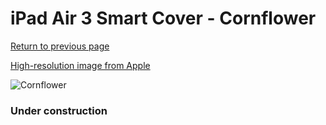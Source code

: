 # iPad Air 3 Smart Cover - Cornflower

[Return to previous page](/ipad_pro105)

[High-resolution image from Apple](https://store.storeimages.cdn-apple.com/8756/as-images.apple.com/is/MWUY2?wid=4500&hei=4500&fmt=png)

<div style="width: 384px"><img src="/everypreview/MWUY2.png" alt="Cornflower"></div>

### Under construction
